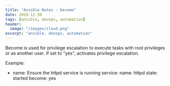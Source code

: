 ```yaml
---
title: "Ansible Notes - become"
date: 2019-12-30
tags: [ansible, devops, automation]
header:
  image: "/images/cloud.png"
excerpt: "ansible, devops, automation"
---
```


Become is used for privilege escalation to execute tasks with root privileges or as another user. If set to "yes", activates privilege escalation. 

Example:

- name: Ensure the httpd service is running
  service:
    name: httpd
    state: started
  become: yes